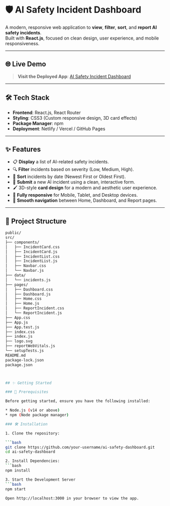 # 🛡️ AI Safety Incident Dashboard

A modern, responsive web application to **view**, **filter**, **sort**, and **report AI safety incidents**.  
Built with **React.js**, focused on clean design, user experience, and mobile responsiveness.

---

## 🌐 Live Demo

> **Visit the Deployed App**: [AI Safety Incident Dashboard](https://ai-safety-incident-dashboard.netlify.app/)

---

## 🛠️ Tech Stack

- **Frontend**: React.js, React Router
- **Styling**: CSS3 (Custom responsive design, 3D card effects)
- **Package Manager**: npm
- **Deployment**: Netlify / Vercel / GitHub Pages

---

## ✨ Features

- 📋 **Display** a list of AI-related safety incidents.
- 🔍 **Filter** incidents based on severity (Low, Medium, High).
- 🧹 **Sort** incidents by date (Newest First or Oldest First).
- 📝 **Submit** a new AI incident using a clean, interactive form.
- 🖌️ 3D-style **card design** for a modern and aesthetic user experience.
- 📱 **Fully responsive** for Mobile, Tablet, and Desktop devices.
- 🚀 **Smooth navigation** between Home, Dashboard, and Report pages.

---


## 📁 Project Structure

```bash
public/
src/
├── components/
│   ├── IncidentCard.css
│   ├── IncidentCard.js
│   ├── IncidentList.css
│   ├── IncidentList.js
│   ├── Navbar.css
│   └── Navbar.js
├── data/
│   └── incidents.js
├── pages/
│   ├── Dashboard.css
│   ├── Dashboard.js
│   ├── Home.css
│   ├── Home.js
│   ├── ReportIncident.css
│   └── ReportIncident.js
├── App.css
├── App.js
├── App.test.js
├── index.css
├── index.js
├── logo.svg
├── reportWebVitals.js
└── setupTests.js
README.md
package-lock.json
package.json



## ✨ Getting Started

### 🚨 Prerequisites

Before getting started, ensure you have the following installed:

* Node.js (v14 or above)
* npm (Node package manager)

### 🛠️ Installation

1. Clone the repository:

```bash
git clone https://github.com/your-username/ai-safety-dashboard.git
cd ai-safety-dashboard

2. Install Dependencies:
```bash
npm install

3. Start the Development Server
```bash
npm start

Open http://localhost:3000 in your browser to view the app.
 
